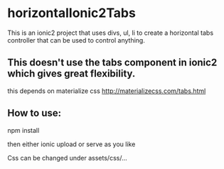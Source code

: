 # horizontalIonic2Tabs

This is an ionic2 project that uses divs, ul, li to create a horizontal tabs controller that can be used to control anything.

## This doesn't use the tabs component in ionic2 which gives great flexibility.

this depends on materialize css http://materializecss.com/tabs.html

## How to use:
npm install

then either ionic upload or serve as you like

Css can be changed under assets/css/...
